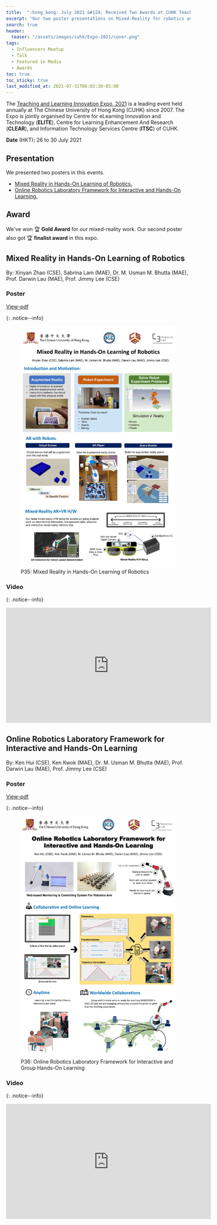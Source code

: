 ```yaml
---
title:  ":hong_kong: July 2021 &#124; Received Two Awards at CUHK Teaching and Learning Innovation Expo."
excerpt: "Our two poster presentations on Mixed-Reality for robotics and online robotics platform received awards by the judges panel."
search: true
header:
  teaser: "/assets/images/cuhk/Expo-2021/cover.png"
tags: 
  - Influencers Meetup
  - Talk
  - Featured in Media
  - Awards
toc: true
toc_sticky: true
last_modified_at: 2021-07-31T08:03:30-05:00
---
```


The [Teaching and Learning Innovation Expo, 2021](https://www.elearning.cuhk.edu.hk/expo2021) is a leading event held annually at The Chinese University of Hong Kong (CUHK) since 2007. The Expo is jointly organised by Centre for eLearning Innovation and Technology (**ELITE**), Centre for Learning Enhancement And Research (**CLEAR**), and Information Technology Services Centre (**ITSC**) of CUHK.

**Date** (HKT)**:** 26 to 30 July 2021 

## Presentation
We presented two posters in this events.

 * [Mixed Reality in Hands-On Learning of Robotics.](#mixed-reality-in-hands-on-learning-of-robotics)
 * [Online Robotics Laboratory Framework for Interactive and Hands-On Learning.](#online-robotics-laboratory-framework-for-interactive-and-hands-on-learning)

## Award
We've won :trophy: **Gold Award** for our mixed-reality work. Our second poster also got  :trophy: **finalist award** in this expo.


## Mixed Reality in Hands-On Learning of Robotics
By: Xinyan Zhao (CSE), Sabrina Lam (MAE), Dr. M. Usman M. Bhutta (MAE), Prof. Darwin Lau (MAE), Prof. Jimmy Lee (CSE)

### Poster
[View-pdf](/assets/pdf/cuhk-MR-poster.pdf)

{: .notice--info}
<figure>
    <a href="/assets/images/cuhk/Expo-2021/MR-poster.jpg"><img src="/assets/images/cuhk/Expo-2021/MR-poster.jpg"></a>
    <figcaption>P35:  Mixed  Reality  in  Hands-On  Learning  of  Robotics</figcaption>
</figure>


### Video

{: .notice--info}
<iframe width="560" height="315" src="https://www.youtube.com/embed/0d-8TBVLfqA" frameborder="0" allow="autoplay; encrypted-media" allowfullscreen></iframe>




## Online Robotics Laboratory Framework for Interactive and Hands-On Learning
By: Ken Hui (CSE), Ken Kwok (MAE), Dr. M. Usman M. Bhutta (MAE), Prof. Darwin Lau (MAE), Prof. Jimmy Lee (CSE)

### Poster

[View-pdf](/assets/pdf/cuhk-Poster-v2.pdf)

{: .notice--info}
<figure>
    <a href="/assets/images/cuhk/Expo-2021/Poster-v2.jpg"><img src="/assets/images/cuhk/Expo-2021/Poster-v2.jpg"></a>
    <figcaption>P36:  Online  Robotics  Laboratory  Framework  for Interactive and  Group Hands-On  Learning</figcaption>
</figure>

### Video

{: .notice--info}
<iframe width="560" height="315" src="https://www.youtube.com/embed/UYgLPpUbaow" frameborder="0" allow="autoplay; encrypted-media" allowfullscreen></iframe>

